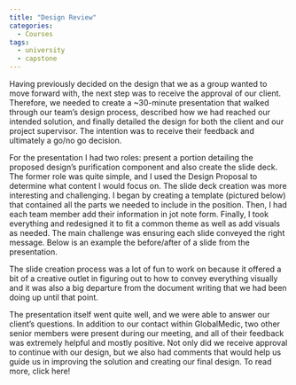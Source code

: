 ```yaml
---
title: "Design Review"
categories:
  - Courses
tags:
  - university
  - capstone
---
```

Having previously decided on the design that we as a group wanted to move forward with, the next step was to receive the approval of our client. Therefore, we needed to create a ~30-minute presentation that walked through our team’s design process, described how we had reached our intended solution, and finally detailed the design for both the client and our project supervisor. The intention was to receive their feedback and ultimately a go/no go decision.

For the presentation I had two roles: present a portion detailing the proposed design’s purification component and also create the slide deck. The former role was quite simple, and I used the Design Proposal to determine what content I would focus on. The slide deck creation was more interesting and challenging. I began by creating a template (pictured below) that contained all the parts we needed to include in the position. Then, I had each team member add their information in jot note form. Finally, I took everything and redesigned it to fit a common theme as well as add visuals as needed. The main challenge was ensuring each slide conveyed the right message. Below is an example the before/after of a slide from the presentation. 

The slide creation process was a lot of fun to work on because it offered a bit of a creative outlet in figuring out to how to convey everything visually and it was also a big departure from the document writing that we had been doing up until that point. 

The presentation itself went quite well, and we were able to answer our client’s questions. In addition to our contact within GlobalMedic, two other senior members were present during our meeting, and all of their feedback was extremely helpful and mostly positive. Not only did we receive approval to continue with our design, but we also had comments that would help us guide us in improving the solution and creating our final design. To read more, click here!

